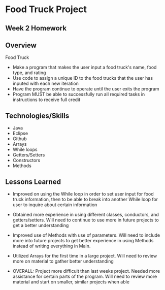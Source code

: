 # Food Truck Project

## Week 2 Homework

## Overview

Food Truck
* Make a program that makes the user input a food truck's name, food type, and rating
* Use code to assign a unique ID to the food trucks that the user has inputed with each new iteration
* Have the program continue to operate until the user exits the program
* Program MUST be able to successfully run all required tasks in instructions to receive full credit 


## Technologies/Skills

* Java
* Eclipse
* Github
* Arrays
* While loops
* Getters/Setters
* Constructors
* Methods


## Lessons Learned

* Improved on using the While loop in order to set user input for food truck information, then to be able to break into another While loop for user to inquire about certain information

* Obtained more experience in using different classes, conductors, and getters/setters. Will need to continue to use more in future projects to get a better understanding

* Improved use of Methods with use of parameters. Will need to include more into future projects to get better experience in using Methods instead of writing everything in Main.

* Utilized Arrays for the first time in a large project. Will need to review more on material to gather better understanding

* OVERALL: Project more difficult than last weeks project. Needed more assistance for certain parts of the program. Will need to review more material and start on smaller, similar projects when able  
